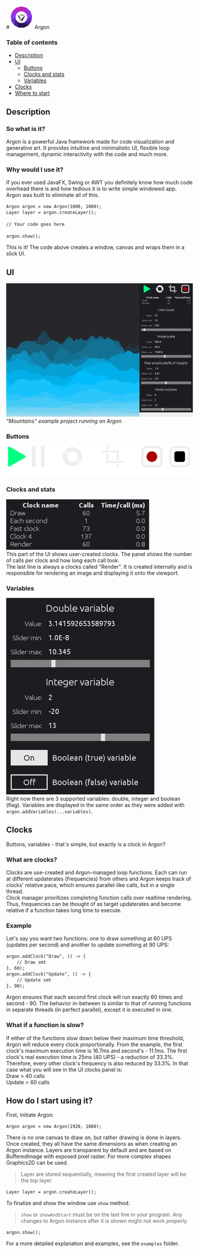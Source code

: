 #![](src/sher/argon/core/window/resources/icon64.png) Argon

### Table of contents
- [Description](#description)
- [UI](#ui)
  - [Buttons](#buttons)
  - [Clocks and stats](#clocks-and-stats)
  - [Variables](#variables)
- [Clocks](#clocks)
- [Where to start](#how-do-i-start-using-it)

## Description
### So what is it?
Argon is a powerful Java framework made for code visualization and generative art. It provides intuitive and minimalistic UI, flexible loop management, dynamic interactivity with the code and much more.

### Why would I use it?
If you ever used JavaFX, Swing or AWT you definitely know how much code overhead there is and how tedious it is to write simple windowed app.  
Argon was built to eliminate all of this.
```
Argon argon = new Argon(1000, 1000);
Layer layer = argon.createLayer();

// Your code goes here

argon.show(); 
```
This is it! The code above creates a window, canvas and wraps them in a slick UI.

## UI
![](images/ui.png)  
*"Mountains" example project running on Argon*

### Buttons
![](images/ui_btns.png)

### Clocks and stats
![](images/ui_stats.png)
<br>
This part of the UI shows user-created clocks. The panel shows the number of calls per clock and how long each call took.  
The last line is always a clocks called "Render". It is created internally and is responsible for rendering an image and displaying it onto the viewport.

### Variables
![](images/ui_variables.png)
<br>
Right now there are 3 supported variables: double, integer and boolean (flag). Variables are displayed in the same order as they were added with ` argon.addVariables(...variables) `.

## Clocks
Buttons, variables - that's simple, but exactly is a clock in Argon?
### What are clocks?
Clocks are use-created and Argon-managed loop functions. Each can run at different updaterates (frequencies) from others and Argon keeps track of clocks' relative pace, which ensures parallel-like calls, but in a single thread.  
Clock manager prioritizes completing function calls over realtime rendering. Thus, frequencies can be thought of as target updaterates and become relative if a function takes long time to execute.

### Example
Let's say you want two functions: one to draw something at 60 UPS (updates per second) and another to update something at 90 UPS:
```
argon.addClock("Draw", () -> {
    // Draw smt
}, 60);
argon.addClock("Update", () -> {
    // Update smt
}, 90);
```
Argon ensures that each second first clock will run exactly 60 times and second - 90. The behavior in-between is similar to that of running functions in separate threads (in perfect parallel), except it is executed in one.

### What if a function is slow?
If either of the functions slow down below their maximum time threshold, Argon will reduce every clock proportionally. From the example, the first clock's maximum execution time is 16.7ms and second's - 11.1ms. The first clock's real execution time is 25ms (40 UPS) - a reduction of 33.3%. Therefore, every other clock's frequency is also reduced by 33.3%. In that case what you will see in the UI clocks panel is:  
Draw > 40 calls  
Update > 60 calls

## How do I start using it?
First, initiate Argon:
```
Argon argon = new Argon(1920, 1080);
```

There is no one canvas to draw on, but rather drawing is done in layers. Once created, they all have the same dimensions as when creating an Argon instance. Layers are transparent by default and are based on BufferedImage with exposed pixel raster. For more complex shapes Graphics2D can be used.
> Layer are stored sequentially, meaning the first created layer will be the top layer.
```
Layer layer = argon.createLayer();
```

To finalize and show the window use `show` method.
> `show` or `showAndStart` must be on the last line in your program. Any changes to Argon instance after it is shown might not work properly.
```
argon.show();
```

For a more detailed explanation and examples, see the `examples` folder.
